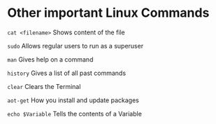 # Other important Linux Commands

`cat <filename>` Shows content of the file

`sudo` Allows regular users to run as a superuser

`man` Gives help on a command

`history` Gives a list of all past commands 

`clear` Clears the Terminal

`aot-get` How you install and update packages

`echo $Variable` Tells the contents of a Variable
